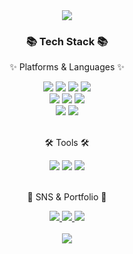 <div align=center>
	<img src="https://capsule-render.vercel.app/api?type=waving&color=auto&height=200&section=header&text=EJ%20Github!&fontSize=90" />	
</div>
<div align=center>
	<h3>📚 Tech Stack 📚</h3>
	<p>✨ Platforms & Languages ✨</p>
</div>
<div align="center">
	<img src="https://img.shields.io/badge/python-3776AB?style=for-the-badge&logo=python&logoColor=white"> 
	 <img src="https://img.shields.io/badge/c++-00599C?style=for-the-badge&logo=cplusplus%2B%2B&logoColor=white">
	<img src="https://img.shields.io/badge/c-A8B9CC?style=for-the-badge&logo=c%2B%2B&logoColor=white">
	<img src="https://img.shields.io/badge/swift-F05138?style=for-the-badge&logo=swift%2B%2B&logoColor=white">
	<br>
	<img src="https://img.shields.io/badge/pytorch-EE4C2C?style=for-the-badge&logo=pytorch%2B%2B&logoColor=white">
	<img src="https://img.shields.io/badge/tensorflow-FF6F00?style=for-the-badge&logo=tensorflow%2B%2B&logoColor=white">
	<img src="https://img.shields.io/badge/opencv-5C3EE8?style=for-the-badge&logo=opencv%2B%2B&logoColor=white">
	<br>
	<img src="https://img.shields.io/badge/linux-FCC624?style=for-the-badge&logo=linux%2B%2B&logoColor=white">
	<img src="https://img.shields.io/badge/docker-2496ED?style=for-the-badge&logo=docker%2B%2B&logoColor=white">
</div>
<br>
<div align=center>
	<p>🛠 Tools 🛠</p>
</div>
<div align=center>
	<img src="https://img.shields.io/badge/visualstudiocode-007ACC?style=for-the-badge&logo=visualstudiocode&logoColor=white">
	<img src="https://img.shields.io/badge/nvidia-76B900?style=for-the-badge&logo=nvidia&logoColor=white">
	<img src="https://img.shields.io/badge/GitHub-181717?style=for-the-badge&logo=GitHub&logoColor=white">
</div>
<br>
<div align=center>
	<p>🎨 SNS & Portfolio 🎨</p>
</div>
<div align=center>
	<a href="https://litt1eforest.tistory.com"> 
		<img src="https://img.shields.io/badge/tistory-EE4C2C?style=for-the-badge&logo=tistory&logoColor=white">
	</a>
	<a href="mailto:oyl456@bme.gachon.ac.kr">
		<img src="https://img.shields.io/badge/gmail-EA4335?style=for-the-badge&logo=gmail&logoColor=white">
	</a>
	<a href="">
		<img src="https://img.shields.io/badge/notion-000000?style=for-the-badge&logo=notion&logoColor=white">
	</a>
	<br>
</div>
<div align=center>
	<br>
<img src="https://github-readme-stats.vercel.app/api?username=kwakeunji&show_icons=true">


<!--
**kwakeunji/kwakeunji** is a ✨ _special_ ✨ repository because its `README.md` (this file) appears on your GitHub profile.

Here are some ideas to get you started:

- 🔭 I’m currently working on ...
- 🌱 I’m currently learning ...
- 👯 I’m looking to collaborate on ...
- 🤔 I’m looking for help with ...
- 💬 Ask me about ...
- 📫 How to reach me: ...
- 😄 Pronouns: ...
- ⚡ Fun fact: ...
-->
